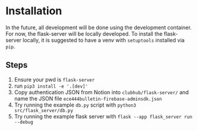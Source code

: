 # Installation
In the future, all development will be done using the development container. For now, the flask-server will be locally
developed. To install the flask-server locally, it is suggested to have a venv with `setuptools` installed via `pip`.

## Steps
1. Ensure your pwd is `flask-server`
2. run `pip3 install -e '.[dev]'`
3. Copy authentication JSON from Notion into `clubhub/flask-server/` and name the JSON file
`ece444bulletin-firebase-adminsdk.json`
4. Try running the example `db.py` script with `python3 src/flask_server/db.py`
5. Try running the example flask server with `flask --app flask_server run --debug`
